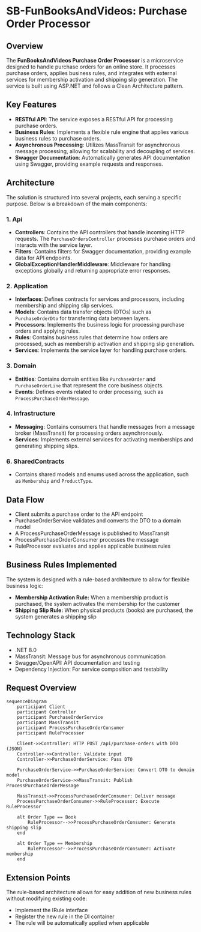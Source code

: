# SB-FunBooksAndVideos: Purchase Order Processor

## Overview
The **FunBooksAndVideos Purchase Order Processor** is a microservice designed to handle purchase orders for an online store. It processes purchase orders, applies business rules, and integrates with external services for membership activation and shipping slip generation. The service is built using ASP.NET and follows a Clean Architecture pattern.

## Key Features
- **RESTful API**: The service exposes a RESTful API for processing purchase orders.
- **Business Rules**: Implements a flexible rule engine that applies various business rules to purchase orders.
- **Asynchronous Processing**: Utilizes MassTransit for asynchronous message processing, allowing for scalability and decoupling of services.
- **Swagger Documentation**: Automatically generates API documentation using Swagger, providing example requests and responses.

## Architecture
The solution is structured into several projects, each serving a specific purpose. Below is a breakdown of the main components:

### 1. **Api**
- **Controllers**: Contains the API controllers that handle incoming HTTP requests. The `PurchaseOrdersController` processes purchase orders and interacts with the service layer.
- **Filters**: Contains filters for Swagger documentation, providing example data for API endpoints.
- **GlobalExceptionHandlerMiddleware**: Middleware for handling exceptions globally and returning appropriate error responses.

### 2. **Application**
- **Interfaces**: Defines contracts for services and processors, including membership and shipping slip services.
- **Models**: Contains data transfer objects (DTOs) such as `PurchaseOrderDto` for transferring data between layers.
- **Processors**: Implements the business logic for processing purchase orders and applying rules.
- **Rules**: Contains business rules that determine how orders are processed, such as membership activation and shipping slip generation.
- **Services**: Implements the service layer for handling purchase orders.

### 3. **Domain**
- **Entities**: Contains domain entities like `PurchaseOrder` and `PurchaseOrderLine` that represent the core business objects.
- **Events**: Defines events related to order processing, such as `ProcessPurchaseOrderMessage`.

### 4. **Infrastructure**
- **Messaging**: Contains consumers that handle messages from a message broker (MassTransit) for processing orders asynchronously.
- **Services**: Implements external services for activating memberships and generating shipping slips.

### 6. **SharedContracts**
- Contains shared models and enums used across the application, such as `Membership` and `ProductType`.

## Data Flow
- Client submits a purchase order to the API endpoint
- PurchaseOrderService validates and converts the DTO to a domain model
- A ProcessPurchaseOrderMessage is published to MassTransit
- ProcessPurchaseOrderConsumer processes the message
- RuleProcessor evaluates and applies applicable business rules

## Business Rules Implemented
The system is designed with a rule-based architecture to allow for flexible business logic:

- **Membership Activation Rule:** When a membership product is purchased, the system activates the membership for the customer
- **Shipping Slip Rule:** When physical products (books) are purchased, the system generates a shipping slip

## Technology Stack
- .NET 8.0
- MassTransit: Message bus for asynchronous communication
- Swagger/OpenAPI: API documentation and testing
- Dependency Injection: For service composition and testability

## Request Overview
```mermaid
sequenceDiagram
    participant Client
    participant Controller
    participant PurchaseOrderService
    participant MassTransit
    participant ProcessPurchaseOrderConsumer
    participant RuleProcessor

    Client->>Controller: HTTP POST /api/purchase-orders with DTO (JSON)
    Controller->>Controller: Validate input
    Controller->>PurchaseOrderService: Pass DTO

    PurchaseOrderService->>PurchaseOrderService: Convert DTO to domain model
    PurchaseOrderService->>MassTransit: Publish ProcessPurchaseOrderMessage

    MassTransit->>ProcessPurchaseOrderConsumer: Deliver message
    ProcessPurchaseOrderConsumer->>RuleProcessor: Execute RuleProcessor

    alt Order Type == Book
        RuleProcessor-->>ProcessPurchaseOrderConsumer: Generate shipping slip
    end

    alt Order Type == Membership
        RuleProcessor-->>ProcessPurchaseOrderConsumer: Activate membership
    end
```

## Extension Points
The rule-based architecture allows for easy addition of new business rules without modifying existing code:

- Implement the IRule interface
- Register the new rule in the DI container
- The rule will be automatically applied when applicable
